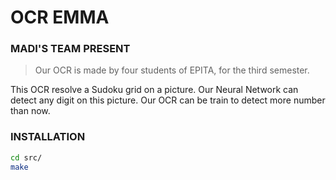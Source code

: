 # OCR EMMA
### MADI'S TEAM PRESENT

> Our OCR is made by four students of EPITA, for the third semester.

This OCR resolve a Sudoku grid on a picture. Our Neural Network can detect any digit on this picture.
Our OCR can be train to detect more number than now.

### INSTALLATION

```sh
cd src/
make
```
